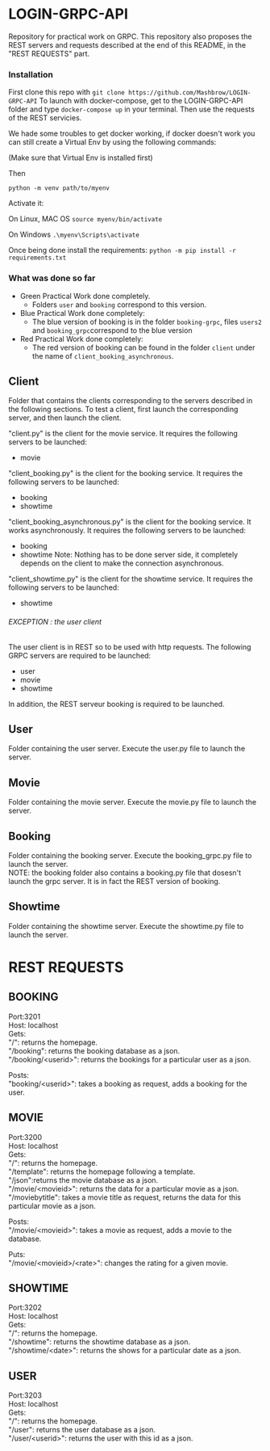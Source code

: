 # LOGIN-GRPC-API
Repository for practical work on GRPC.
This repository also proposes the REST servers and requests described at the end of this README, in the "REST REQUESTS" part.

### Installation

First clone this repo with `git clone https://github.com/Mashbrow/LOGIN-GRPC-API`
To launch with docker-compose, get to the LOGIN-GRPC-API folder and type `docker-compose up` in your terminal. Then use the requests of the REST servicies.

We hade some troubles to get docker working, if docker doesn't work you can still create a Virtual Env by using the following commands:

(Make sure that Virtual Env is installed first)

Then

`python -m venv path/to/myenv`

Activate it:

On Linux, MAC OS `source myenv/bin/activate`

On Windows `.\myenv\Scripts\activate`

Once being done install the requirements:
`python -m pip install -r requirements.txt`

### What was done so far

  - Green Practical Work done completely.
    - Folders `user` and `booking` correspond to this version.
  - Blue Practical Work done completely:
    - The blue version of booking is in the folder `booking-grpc`, files `users2` and `booking_grpc`correspond to the blue version
  - Red Practical Work done completely:
    - The red version of booking can be found in the folder `client` under the name of `client_booking_asynchronous`.

## Client
Folder that contains the clients corresponding to the servers described in the following sections.
To test a client, first launch the corresponding server, and then launch the client.

"client.py" is the client for the movie service. It requires the following servers to be launched:  
- movie

"client_booking.py" is the client for the booking service. It requires the following servers to be launched:  
- booking  
- showtime  

"client_booking_asynchronous.py" is the client for the booking service. It works asynchronously. It requires the following servers to be launched:
- booking  
- showtime
Note: Nothing has to be done server side, it completely depends on the client to make the connection asynchronous.

"client_showtime.py" is the client for the showtime service. It requires the following servers to be launched:  
- showtime  

###### EXCEPTION : the user client
The user client is in REST so to be used with http requests. The following GRPC servers are required to be launched:  
- user  
- movie
- showtime
  
In addition, the REST serveur booking is required to be launched.     

## User
Folder containing the user server. Execute the user.py file to launch the server.

## Movie
Folder containing the movie server. Execute the movie.py file to launch the server.

## Booking
Folder containing the booking server. Execute the booking_grpc.py file to launch the server.  
NOTE: the booking folder also contains a booking.py file that dosesn't launch the grpc server. It is in fact the REST version of booking.

## Showtime
Folder containing the showtime server. Execute the showtime.py file to launch the server.


# REST REQUESTS
## BOOKING

Port:3201  
Host: localhost  
Gets:   
"/": returns the homepage.  
"/booking": returns the booking database as a json.  
"/booking/&lt;userid&gt;": returns the bookings for a particular user as a json.  

Posts:  
"booking/&lt;userid&gt;": takes a booking as request, adds a booking for the user.  

## MOVIE
Port:3200  
Host: localhost  
Gets:   
"/": returns the homepage.  
"/template": returns the homepage following a template.  
"/json":returns the movie database as a json.  
"/movie/&lt;movieid&gt;": returns the data for a particular movie as a json.  
"/moviebytitle": takes a movie title as request, returns the data for this particular movie as a json.  

Posts:  
"/movie/&lt;movieid&gt;": takes a movie as request, adds a movie to the database.  

Puts:   
"/movie/&lt;movieid&gt;/&lt;rate&gt;": changes the rating for a given movie.  

## SHOWTIME 
Port:3202  
Host: localhost  
Gets:   
"/": returns the homepage.  
"/showtime": returns the showtime database as a json.  
"/showtime/&lt;date&gt;": returns the shows for a particular date as a json.  

## USER
Port:3203  
Host: localhost  
Gets:   
"/": returns the homepage.  
"/user": returns the user database as a json.  
"/user/&lt;userid&gt;": returns the user with this id as a json.  
